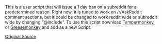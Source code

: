 This is a user script that will issue a 1 day ban on a subreddit for a predetermined reason. Right now, it is tuned to work on /r/AskReddit comment sections, but it could be changed to work reddit wide or subreddit wide by changing "@include". To use this script download [Tampermonkey](https://chrome.google.com/webstore/detail/tampermonkey/dhdgffkkebhmkfjojejmpbldmpobfkfo?hl=en) or [Greesemonkey](https://addons.mozilla.org/en-US/firefox/addon/greasemonkey/) and add as a new Script. 

[Original Source](http://scriptsuser.org/code.php?hc=3806)

